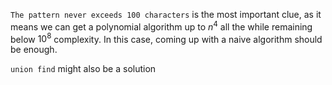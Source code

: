 `The pattern never exceeds 100 characters` is the most important clue, as it means we can get a polynomial algorithm up to $n^4$ all the while remaining below $10^8$ complexity. In this case, coming up with a naive algorithm should be enough.

`union find` might also be a solution
